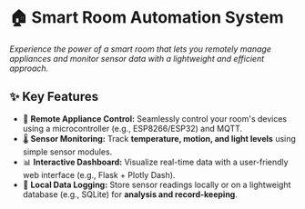 # 🏠 **Smart Room Automation System**

*Experience the power of a smart room that lets you remotely manage appliances and monitor sensor data with a lightweight and efficient approach.*

## ✨ **Key Features**

- 🔌 **Remote Appliance Control:** Seamlessly control your room's devices using a microcontroller (e.g., ESP8266/ESP32) and MQTT.
- 🌡️ **Sensor Monitoring:** Track **temperature, motion, and light levels** using simple sensor modules.
- 📊 **Interactive Dashboard:** Visualize real-time data with a user-friendly web interface (e.g., Flask + Plotly Dash).
- 💾 **Local Data Logging:** Store sensor readings locally or on a lightweight database (e.g., SQLite) for **analysis and record-keeping**.